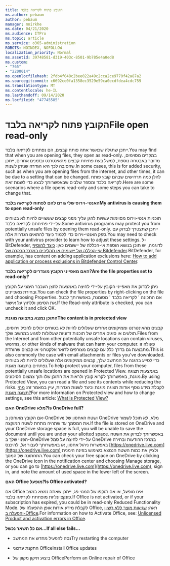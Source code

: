 ```yaml
---
title: הקובץ פתוח לקריאה בלבד
ms.author: pebaum
author: pebaum
manager: mnirkhe
ms.date: 04/21/2020
ms.audience: ITPro
ms.topic: article
ms.service: o365-administration
ROBOTS: NOINDEX, NOFOLLOW
localization_priority: Normal
ms.assetid: 39748581-d319-403c-8501-9b785e4a0ed8
ms.custom:
- "765"
- "2200014"
ms.openlocfilehash: 2fdb4f048c2bee022a49c2cca2ce9770f42a87a2
ms.sourcegitcommit: c6692ce0fa1358ec3529e59ca0ecdfdea4cdc759
ms.translationtype: MT
ms.contentlocale: he-IL
ms.lasthandoff: 09/14/2020
ms.locfileid: "47745585"
---
```

# <a name="file-open-read-only"></a><span data-ttu-id="bc017-102">הקובץ פתוח לקריאה בלבד</span><span class="sxs-lookup"><span data-stu-id="bc017-102">File open read-only</span></span>

<span data-ttu-id="bc017-103">ייתכן שתגלה שכאשר אתה פותח קבצים, הם נפתחים לקריאה בלבד.</span><span class="sxs-lookup"><span data-stu-id="bc017-103">You may find that when you are opening files, they open as read-only.</span></span> <span data-ttu-id="bc017-104">במקרים מסוימים, מדובר באבטחה נוספת, למשל בעת פתיחת קבצים מהאינטרנט ובזמנים אחרים, ייתכן שהסיבה לכך היא הגדרה שניתן לשנות.</span><span class="sxs-lookup"><span data-stu-id="bc017-104">In some cases, this is for added security, such as when you are opening files from the internet, and other times, it can be due to a setting that can be changed.</span></span> <span data-ttu-id="bc017-105">להלן כמה תרחישים שבהם קובץ פותח לקריאה בלבד ומספר שלבים שבאפשרותך לבצע כדי לשנות זאת.</span><span class="sxs-lookup"><span data-stu-id="bc017-105">Here are some scenarios where a file opens read-only and some steps you can take to change that.</span></span>
  
 <span data-ttu-id="bc017-106">**האנטי-וירוס שלי גורם להם לפתוח לקריאה בלבד**</span><span class="sxs-lookup"><span data-stu-id="bc017-106">**My antivirus is causing them to open read-only**</span></span>
  
<span data-ttu-id="bc017-107">תוכניות אנטי-וירוס מסוימות עשויות להגן עליך מפני קבצים שעשויים להיות לא בטוחים על-ידי פתיחתם לקריאה בלבד.</span><span class="sxs-lookup"><span data-stu-id="bc017-107">Some antivirus programs may protect you from potentially unsafe files by opening them read-only.</span></span> <span data-ttu-id="bc017-108">ייתכן שתצטרך לבדוק עם ספק האנטי-וירוס כדי ללמוד כיצד להתאים הגדרות אלה.</span><span class="sxs-lookup"><span data-stu-id="bc017-108">You may need to check with your antivirus provider to learn how to adjust these settings.</span></span> <span data-ttu-id="bc017-109">ל-BitDefender, לדוגמה, יש תוכן בנושא הוספת אי-הכללה של יישומים כאן: [כיצד להוסיף אי-הכללה של יישומים או תהליכים במרכז הבקרה של Bitdefender](https://aka.ms/AA6098i).</span><span class="sxs-lookup"><span data-stu-id="bc017-109">BitDefender, for example, has content on adding application exclusions here: [How to add application or process exclusions in Bitdefender Control Center](https://aka.ms/AA6098i).</span></span>
  
 <span data-ttu-id="bc017-110">**האם מאפייני הקובץ מוגדרים לקריאה בלבד?**</span><span class="sxs-lookup"><span data-stu-id="bc017-110">**Are the file properties set to read-only?**</span></span>
  
<span data-ttu-id="bc017-111">ניתן לבדוק את מאפייני הקובץ על-ידי לחיצה באמצעות לחצן העכבר הימני על הקובץ ובחירת מאפיינים.</span><span class="sxs-lookup"><span data-stu-id="bc017-111">You can check the file properties by right-clicking on the file and choosing Properties.</span></span> <span data-ttu-id="bc017-112">אם התכונה ' לקריאה בלבד ' מסומנת, באפשרותך לבטל את הסימון וללחוץ על אישור.</span><span class="sxs-lookup"><span data-stu-id="bc017-112">If the Read-only attribute is checked, you can uncheck it and click OK.</span></span>
  
 <span data-ttu-id="bc017-113">**התוכן נמצא בתצוגה מוגנת**</span><span class="sxs-lookup"><span data-stu-id="bc017-113">**The content is in protected view**</span></span>
  
<span data-ttu-id="bc017-114">קבצים מהאינטרנט וממיקומים אחרים שעלולים להיות לא בטוחים יכולים להכיל וירוסים, תולעים או סוגים אחרים של תוכנות זדוניות שעלולות לפגוע במחשב שלך.</span><span class="sxs-lookup"><span data-stu-id="bc017-114">Files from the Internet and from other potentially unsafe locations can contain viruses, worms, or other kinds of malware that can harm your computer.</span></span> <span data-ttu-id="bc017-115">פעולה זו מתבצעת גם בדרך כלל עם קבצים מצורפים לדואר אלקטרוני או קבצים שהורדת.</span><span class="sxs-lookup"><span data-stu-id="bc017-115">This is also commonly the case with email attachments or files you've downloaded.</span></span> <span data-ttu-id="bc017-116">כדי לסייע בהגנה על המחשב שלך, קבצים ממיקומים אלה שעלולים להיות לא בטוחים נפתחים בתצוגה מוגנת.</span><span class="sxs-lookup"><span data-stu-id="bc017-116">To help protect your computer, files from these potentially unsafe locations are opened in Protected View.</span></span> <span data-ttu-id="bc017-117">באמצעות תצוגה מוגנת, באפשרותך לקרוא קובץ ולראות את התוכן שלו תוך צמצום הסיכונים.</span><span class="sxs-lookup"><span data-stu-id="bc017-117">By using Protected View, you can read a file and see its contents while reducing the risks.</span></span> <span data-ttu-id="bc017-118">לקבלת מידע נוסף אודות תצוגה מוגנת וכיצד לשנות הגדרות, עיין במאמר זה: [מהי תצוגה מוגנת?](https://support.office.com/article/d6f09ac7-e6b9-4495-8e43-2bbcdbcb6653)</span><span class="sxs-lookup"><span data-stu-id="bc017-118">For more information on Protected view and how to change settings, see this article: [What is Protected View?](https://support.office.com/article/d6f09ac7-e6b9-4495-8e43-2bbcdbcb6653)</span></span>
  
 <span data-ttu-id="bc017-119">**האם OneDrive מלא?**</span><span class="sxs-lookup"><span data-stu-id="bc017-119">**Is OneDrive full?**</span></span>
  
<span data-ttu-id="bc017-120">אם הקובץ מאוחסן ב-OneDrive ושטח האחסון של OneDrive מלא, לא תוכל לשמור את המסמך עד שתהיה מתחת לשטח המוקצה.</span><span class="sxs-lookup"><span data-stu-id="bc017-120">If the file is stored on OneDrive and your OneDrive storage space is full, you will be unable to save the document until you are under your allotted space.</span></span> <span data-ttu-id="bc017-121">באפשרותך לבדוק את השטח הפנוי שלך ב-OneDrive על-ידי לחיצה על סמל OneDrive במרכז ההודעות ובחירה באפשרות ניהול אחסון, או באפשרותך לעבור אל, להיכנס [https://onedrive.live.com](https://onedrive.live.com) ולציין את כמות השטח הנמצא בשימוש בפינה הימנית התחתונה של המסך.</span><span class="sxs-lookup"><span data-stu-id="bc017-121">You can check your free space on OneDrive by clicking the OneDrive icon in the notification center and choosing Manage storage, or you can go to [https://onedrive.live.com](https://onedrive.live.com), sign in, and note the amount of used space in the lower left of the screen.</span></span>
  
 <span data-ttu-id="bc017-122">**האם Office מופעל?**</span><span class="sxs-lookup"><span data-stu-id="bc017-122">**Is Office activated?**</span></span>
  
<span data-ttu-id="bc017-123">אם Office אינו מופעל, או אם תוקפו של המנוי פג, ייתכן שאתה נמצא במצב פונקציונליות מופחתת לקריאה בלבד.</span><span class="sxs-lookup"><span data-stu-id="bc017-123">If Office is not activated, or if your subscription has expired, you could be in read-only Reduced Functionality Mode.</span></span> <span data-ttu-id="bc017-124">לקבלת מידע אודות אופן ההפעלה של Office, ראה: [שגיאות מוצר ללא רשיון והפעלה ב-Office](https://support.office.com/article/0d23d3c0-c19c-4b2f-9845-5344fedc4380).</span><span class="sxs-lookup"><span data-stu-id="bc017-124">For information on how to Activate Office, see: [Unlicensed Product and activation errors in Office](https://support.office.com/article/0d23d3c0-c19c-4b2f-9845-5344fedc4380).</span></span>
  
 <span data-ttu-id="bc017-125">**אם כל השאר נכשל...**</span><span class="sxs-lookup"><span data-stu-id="bc017-125">**If all else fails...**</span></span>
  
- <span data-ttu-id="bc017-126">נסה להפעיל מחדש את המחשב</span><span class="sxs-lookup"><span data-stu-id="bc017-126">Try restarting the computer</span></span>
    
- <span data-ttu-id="bc017-127">התקנת עדכוני Office</span><span class="sxs-lookup"><span data-stu-id="bc017-127">Install Office updates</span></span>
    
- <span data-ttu-id="bc017-128">ביצוע תיקון מקוון של Office</span><span class="sxs-lookup"><span data-stu-id="bc017-128">Perform an Online repair of Office</span></span>
    

